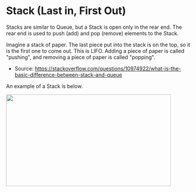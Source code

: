 # Stack (Last in, First Out)
Stacks are similar to Queue, but a Stack is open only in the rear end. The rear end is used to push (add) and pop (remove) elements to the Stack.  

Imagine a stack of paper. The last piece put into the stack is on the top, so it is the first one to come out. This is LIFO. Adding a piece of paper is called "pushing", and removing a piece of paper is called "popping".  
- Source: https://stackoverflow.com/questions/10974922/what-is-the-basic-difference-between-stack-and-queue  

An example of a Stack is below.  

<img src="/references/Java/DS and Algos/src/lifo/images/stack.png" width="450" height="250" />